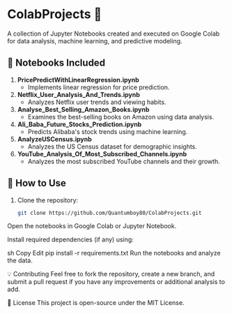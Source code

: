 # ColabProjects 🚀  
A collection of Jupyter Notebooks created and executed on Google Colab for data analysis, machine learning, and predictive modeling.

## 📂 Notebooks Included  

1. **PricePredictWithLinearRegression.ipynb**  
   - Implements linear regression for price prediction.  
2. **Netflix_User_Analysis_And_Trends.ipynb**  
   - Analyzes Netflix user trends and viewing habits.  
3. **Analyse_Best_Selling_Amazon_Books.ipynb**  
   - Examines the best-selling books on Amazon using data analysis.  
4. **Ali_Baba_Future_Stocks_Prediction.ipynb**  
   - Predicts Alibaba's stock trends using machine learning.  
5. **AnalyzeUSCensus.ipynb**  
   - Analyzes the US Census dataset for demographic insights.  
6. **YouTube_Analysis_Of_Most_Subscribed_Channels.ipynb**  
   - Analyzes the most subscribed YouTube channels and their growth.

## 🔧 How to Use  
1. Clone the repository:  
   ```sh
   git clone https://github.com/Quantumboy80/ColabProjects.git
Open the notebooks in Google Colab or Jupyter Notebook.

Install required dependencies (if any) using:

sh
Copy
Edit
pip install -r requirements.txt
Run the notebooks and analyze the data.

💡 Contributing
Feel free to fork the repository, create a new branch, and submit a pull request if you have any improvements or additional analysis to add.

📜 License
This project is open-source under the MIT License.

